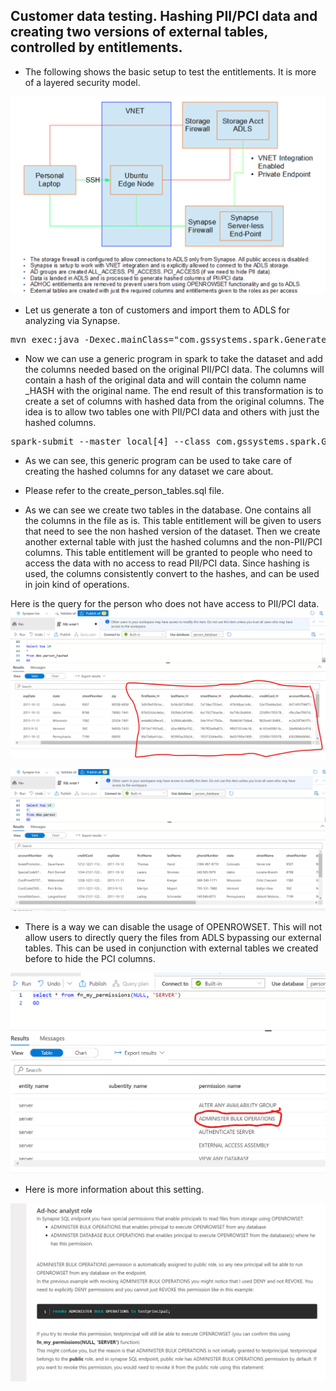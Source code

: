 
## Customer data testing. Hashing PII/PCI data and creating two versions of external tables, controlled by entitlements.
* The following shows the basic setup to test the entitlements. It is more of a layered security model. 

<img src="../images/synapse_setup.png" />

* Let us generate a ton of customers and import them to ADLS for analyzing via Synapse.
<pre>
mvn exec:java -Dexec.mainClass="com.gssystems.spark.GenerateFakeCustomers" -Dexec.args="5000 person_records.json"
</pre>

* Now we can use a generic program in spark to take the dataset and add the columns needed based on the original PII/PCI data. The columns will contain a hash of the original data and will contain the column name _HASH with the original name. The end result of this transformation is to create a set of columns with hashed data from the original columns. The idea is to allow two tables one with PII/PCI data and others with just the hashed columns. 

<pre>
spark-submit --master local[4] --class com.gssystems.spark.GenerateHashedColumns target\SparkExamples-1.0-SNAPSHOT.jar file:///C:/Venky/DP-203/AzureSynapseExperiments/datafiles/person/ file:///C:/Venky/DP-203/AzureSynapseExperiments/datafiles/person_hashed/ "firstName,lastName,streetName,phoneNumber,creditCard,accountNumber"
</pre>

* As we can see, this generic program can be used to take care of creating the hashed columns for any dataset we care about. 

* Please refer to the create_person_tables.sql file. 
* As we can see we create two tables in the database. One contains all the columns in the file as is. This table entitlement will be given to users that need to see the non hashed version of the dataset. Then we create another external table with just the hashed columns and the non-PII/PCI columns. This table entitlement will be granted to people who need to access the data with no access to read PII/PCI data. Since hashing is used, the columns consistently convert to the hashes, and can be used in join kind of operations. 

Here is the query for the person who does not have access to PII/PCI data. 
<img src="../images/pii_data_hashed.png" title="Sample Architecure" />

<img src="../images/pii_data_as_is_with_hashed_cols.png" title="Sample Architecure" />

* There is a way we can disable the usage of OPENROWSET. This will not allow users to directly query the files from ADLS bypassing our external tables. This can be used in conjunction with external tables we created before to hide the PCI columns. 

<img src="../images/disable_bulk_operations_for_user.png" />

* Here is more information about this setting. 
<img src="../images/ad_hoc_analyst.png" />